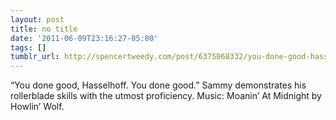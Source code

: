 ```yaml
---
layout: post
title: no title
date: '2011-06-09T23:16:27-05:00'
tags: []
tumblr_url: http://spencertweedy.com/post/6375068332/you-done-good-hasselhoff-you-done-good-sammy
---
```

“You done good, Hasselhoff. You done good.” Sammy demonstrates his rollerblade skills with the utmost proficiency.
Music: Moanin’ At Midnight by Howlin’ Wolf.
